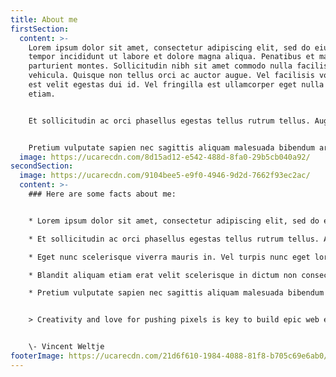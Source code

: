 ```yaml
---
title: About me
firstSection:
  content: >-
    Lorem ipsum dolor sit amet, consectetur adipiscing elit, sed do eiusmod
    tempor incididunt ut labore et dolore magna aliqua. Penatibus et magnis dis
    parturient montes. Sollicitudin nibh sit amet commodo nulla facilisi nullam
    vehicula. Quisque non tellus orci ac auctor augue. Vel facilisis volutpat
    est velit egestas dui id. Vel fringilla est ullamcorper eget nulla facilisi
    etiam.


    Et sollicitudin ac orci phasellus egestas tellus rutrum tellus. Augue eget arcu dictum varius duis at consectetur lorem. Arcu cursus euismod quis viverra nibh cras pulvinar mattis nunc. Condimentum id venenatis a condimentum vitae. Eget nunc scelerisque viverra mauris in. Vel turpis nunc eget lorem dolor sed viverra ipsum nunc. Mattis aliquam faucibus purus in massa tempor. Blandit aliquam etiam erat velit scelerisque in dictum non consectetur. Placerat orci nulla pellentesque dignissim enim sit. 


    Pretium vulputate sapien nec sagittis aliquam malesuada bibendum arcu. Varius quam quisque id diam vel quam elementum pulvinar. Tortor at auctor urna nunc id cursus. Nullam ac tortor vitae purus faucibus ornare suspendisse. Cras adipiscing enim eu turpis egestas.
  image: https://ucarecdn.com/8d15ad12-e542-488d-8fa0-29b5cb040a92/
secondSection:
  image: https://ucarecdn.com/9104bee5-e9f0-4946-9d2d-7662f93ec2ac/
  content: >-
    ### Here are some facts about me:


    * Lorem ipsum dolor sit amet, consectetur adipiscing elit, sed do eiusmod tempor incididunt ut labore et dolore magna aliqua.

    * Et sollicitudin ac orci phasellus egestas tellus rutrum tellus. Augue eget arcu dictum varius duis at consectetur lorem. Arcu cursus euismod quis viverra nibh cras pulvinar mattis nunc. Condimentum id venenatis a condimentum vitae. 

    * Eget nunc scelerisque viverra mauris in. Vel turpis nunc eget lorem dolor sed viverra ipsum nunc. Mattis aliquam faucibus purus in massa tempor. 

    * Blandit aliquam etiam erat velit scelerisque in dictum non consectetur. Placerat orci nulla pellentesque dignissim enim sit. 

    * Pretium vulputate sapien nec sagittis aliquam malesuada bibendum arcu. 


    > Creativity and love for pushing pixels is key to build epic web experienced that blow people’s minds.


    \- Vincent Weltje
footerImage: https://ucarecdn.com/21d6f610-1984-4088-81f8-b705c69e6ab0/
---
```

